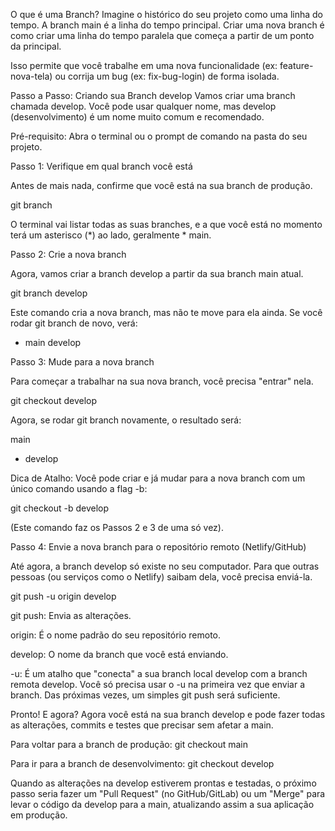 O que é uma Branch?
Imagine o histórico do seu projeto como uma linha do tempo. A branch main é a linha do tempo principal. Criar uma nova branch é como criar uma linha do tempo paralela que começa a partir de um ponto da principal.

Isso permite que você trabalhe em uma nova funcionalidade (ex: feature-nova-tela) ou corrija um bug (ex: fix-bug-login) de forma isolada.

Passo a Passo: Criando sua Branch develop
Vamos criar uma branch chamada develop. Você pode usar qualquer nome, mas develop (desenvolvimento) é um nome muito comum e recomendado.

Pré-requisito: Abra o terminal ou o prompt de comando na pasta do seu projeto.

Passo 1: Verifique em qual branch você está

Antes de mais nada, confirme que você está na sua branch de produção.

git branch

O terminal vai listar todas as suas branches, e a que você está no momento terá um asterisco (*) ao lado, geralmente * main.

Passo 2: Crie a nova branch

Agora, vamos criar a branch develop a partir da sua branch main atual.

git branch develop

Este comando cria a nova branch, mas não te move para ela ainda. Se você rodar git branch de novo, verá:

* main
  develop

Passo 3: Mude para a nova branch

Para começar a trabalhar na sua nova branch, você precisa "entrar" nela.

git checkout develop

Agora, se rodar git branch novamente, o resultado será:

  main
* develop

Dica de Atalho: Você pode criar e já mudar para a nova branch com um único comando usando a flag -b:

git checkout -b develop

(Este comando faz os Passos 2 e 3 de uma só vez).

Passo 4: Envie a nova branch para o repositório remoto (Netlify/GitHub)

Até agora, a branch develop só existe no seu computador. Para que outras pessoas (ou serviços como o Netlify) saibam dela, você precisa enviá-la.

git push -u origin develop

git push: Envia as alterações.

origin: É o nome padrão do seu repositório remoto.

develop: O nome da branch que você está enviando.

-u: É um atalho que "conecta" a sua branch local develop com a branch remota develop. Você só precisa usar o -u na primeira vez que enviar a branch. Das próximas vezes, um simples git push será suficiente.

Pronto! E agora?
Agora você está na sua branch develop e pode fazer todas as alterações, commits e testes que precisar sem afetar a main.

Para voltar para a branch de produção: git checkout main

Para ir para a branch de desenvolvimento: git checkout develop

Quando as alterações na develop estiverem prontas e testadas, o próximo passo seria fazer um "Pull Request" (no GitHub/GitLab) ou um "Merge" para levar o código da develop para a main, atualizando assim a sua aplicação em produção.